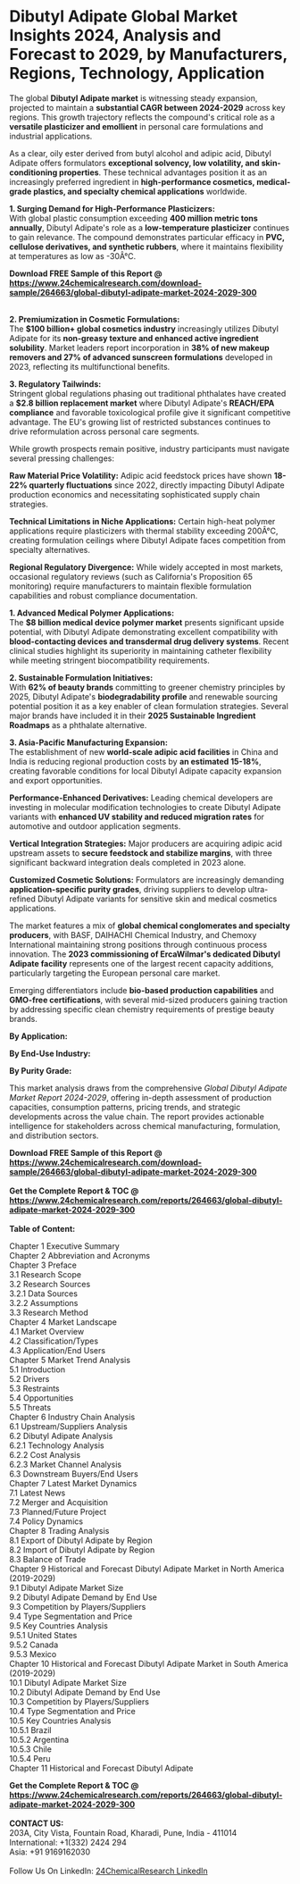<h1>Dibutyl Adipate Global Market Insights 2024, Analysis and Forecast to 2029, by Manufacturers, Regions, Technology, Application</h1><p>The global <strong>Dibutyl Adipate market</strong> is witnessing steady expansion, projected to maintain a <strong>substantial CAGR between 2024-2029</strong> across key regions. This growth trajectory reflects the compound's critical role as a <strong>versatile plasticizer and emollient</strong> in personal care formulations and industrial applications.</p><p>As a clear, oily ester derived from butyl alcohol and adipic acid, Dibutyl Adipate offers formulators <strong>exceptional solvency, low volatility, and skin-conditioning properties</strong>. These technical advantages position it as an increasingly preferred ingredient in <strong>high-performance cosmetics, medical-grade plastics, and specialty chemical applications</strong> worldwide.</p><p><strong>1. Surging Demand for High-Performance Plasticizers:</strong><br>
With global plastic consumption exceeding <strong>400 million metric tons annually</strong>, Dibutyl Adipate's role as a <strong>low-temperature plasticizer</strong> continues to gain relevance. The compound demonstrates particular efficacy in <strong>PVC, cellulose derivatives, and synthetic rubbers</strong>, where it maintains flexibility at temperatures as low as -30Â°C.</p><div><b>Download FREE Sample of this Report @ 
            <a href="https://www.24chemicalresearch.com/download-sample/264663/global-dibutyl-adipate-market-2024-2029-300">
            https://www.24chemicalresearch.com/download-sample/264663/global-dibutyl-adipate-market-2024-2029-300</a></b></div><br><p><strong>2. Premiumization in Cosmetic Formulations:</strong><br>
The <strong>$100 billion+ global cosmetics industry</strong> increasingly utilizes Dibutyl Adipate for its <strong>non-greasy texture and enhanced active ingredient solubility</strong>. Market leaders report incorporation in <strong>38% of new makeup removers and 27% of advanced sunscreen formulations</strong> developed in 2023, reflecting its multifunctional benefits.</p><p><strong>3. Regulatory Tailwinds:</strong><br>
Stringent global regulations phasing out traditional phthalates have created a <strong>$2.8 billion replacement market</strong> where Dibutyl Adipate's <strong>REACH/EPA compliance</strong> and favorable toxicological profile give it significant competitive advantage. The EU's growing list of restricted substances continues to drive reformulation across personal care segments.</p><p>While growth prospects remain positive, industry participants must navigate several pressing challenges:</p><p><strong>Raw Material Price Volatility:</strong> Adipic acid feedstock prices have shown <strong>18-22% quarterly fluctuations</strong> since 2022, directly impacting Dibutyl Adipate production economics and necessitating sophisticated supply chain strategies.</p><p><strong>Technical Limitations in Niche Applications:</strong> Certain high-heat polymer applications require plasticizers with thermal stability exceeding 200Â°C, creating formulation ceilings where Dibutyl Adipate faces competition from specialty alternatives.</p><p><strong>Regional Regulatory Divergence:</strong> While widely accepted in most markets, occasional regulatory reviews (such as California's Proposition 65 monitoring) require manufacturers to maintain flexible formulation capabilities and robust compliance documentation.</p><p><strong>1. Advanced Medical Polymer Applications:</strong><br>
The <strong>$8 billion medical device polymer market</strong> presents significant upside potential, with Dibutyl Adipate demonstrating excellent compatibility with <strong>blood-contacting devices and transdermal drug delivery systems</strong>. Recent clinical studies highlight its superiority in maintaining catheter flexibility while meeting stringent biocompatibility requirements.</p><p><strong>2. Sustainable Formulation Initiatives:</strong><br>
With <strong>62% of beauty brands</strong> committing to greener chemistry principles by 2025, Dibutyl Adipate's <strong>biodegradability profile</strong> and renewable sourcing potential position it as a key enabler of clean formulation strategies. Several major brands have included it in their <strong>2025 Sustainable Ingredient Roadmaps</strong> as a phthalate alternative.</p><p><strong>3. Asia-Pacific Manufacturing Expansion:</strong><br>
The establishment of new <strong>world-scale adipic acid facilities</strong> in China and India is reducing regional production costs by <strong>an estimated 15-18%</strong>, creating favorable conditions for local Dibutyl Adipate capacity expansion and export opportunities.</p><p><strong>Performance-Enhanced Derivatives:</strong> Leading chemical developers are investing in molecular modification technologies to create Dibutyl Adipate variants with <strong>enhanced UV stability and reduced migration rates</strong> for automotive and outdoor application segments.</p><p><strong>Vertical Integration Strategies:</strong> Major producers are acquiring adipic acid upstream assets to <strong>secure feedstock and stabilize margins</strong>, with three significant backward integration deals completed in 2023 alone.</p><p><strong>Customized Cosmetic Solutions:</strong> Formulators are increasingly demanding <strong>application-specific purity grades</strong>, driving suppliers to develop ultra-refined Dibutyl Adipate variants for sensitive skin and medical cosmetics applications.</p><p>The market features a mix of <strong>global chemical conglomerates and specialty producers</strong>, with BASF, DAIHACHI Chemical Industry, and Chemoxy International maintaining strong positions through continuous process innovation. The <strong>2023 commissioning of ErcaWilmar's dedicated Dibutyl Adipate facility</strong> represents one of the largest recent capacity additions, particularly targeting the European personal care market.</p><p>Emerging differentiators include <strong>bio-based production capabilities</strong> and <strong>GMO-free certifications</strong>, with several mid-sized producers gaining traction by addressing specific clean chemistry requirements of prestige beauty brands.</p><p><strong>By Application:</strong></p><p><strong>By End-Use Industry:</strong></p><p><strong>By Purity Grade:</strong></p><p>This market analysis draws from the comprehensive <em>Global Dibutyl Adipate Market Report 2024-2029</em>, offering in-depth assessment of production capacities, consumption patterns, pricing trends, and strategic developments across the value chain. The report provides actionable intelligence for stakeholders across chemical manufacturing, formulation, and distribution sectors.</p><div><b>Download FREE Sample of this Report @ 
            <a href="https://www.24chemicalresearch.com/download-sample/264663/global-dibutyl-adipate-market-2024-2029-300">
            https://www.24chemicalresearch.com/download-sample/264663/global-dibutyl-adipate-market-2024-2029-300</a></b></div><br><div><b>Get the Complete Report & TOC @ 
            <a href="https://www.24chemicalresearch.com/reports/264663/global-dibutyl-adipate-market-2024-2029-300">
            https://www.24chemicalresearch.com/reports/264663/global-dibutyl-adipate-market-2024-2029-300</a></b></div><br>
            <b>Table of Content:</b><p>Chapter 1 Executive Summary<br />
Chapter 2 Abbreviation and Acronyms<br />
Chapter 3 Preface<br />
3.1 Research Scope<br />
3.2 Research Sources<br />
3.2.1 Data Sources<br />
3.2.2 Assumptions<br />
3.3 Research Method<br />
Chapter 4 Market Landscape<br />
4.1 Market Overview<br />
4.2 Classification/Types<br />
4.3 Application/End Users<br />
Chapter 5 Market Trend Analysis<br />
5.1 Introduction<br />
5.2 Drivers<br />
5.3 Restraints<br />
5.4 Opportunities<br />
5.5 Threats<br />
Chapter 6 Industry Chain Analysis<br />
6.1 Upstream/Suppliers Analysis<br />
6.2 Dibutyl Adipate Analysis<br />
6.2.1 Technology Analysis<br />
6.2.2 Cost Analysis<br />
6.2.3 Market Channel Analysis<br />
6.3 Downstream Buyers/End Users<br />
Chapter 7 Latest Market Dynamics<br />
7.1 Latest News<br />
7.2 Merger and Acquisition<br />
7.3 Planned/Future Project<br />
7.4 Policy Dynamics<br />
Chapter 8 Trading Analysis<br />
8.1 Export of Dibutyl Adipate by Region<br />
8.2 Import of Dibutyl Adipate by Region<br />
8.3 Balance of Trade<br />
Chapter 9 Historical and Forecast Dibutyl Adipate Market in North America (2019-2029)<br />
9.1 Dibutyl Adipate Market Size<br />
9.2 Dibutyl Adipate Demand by End Use<br />
9.3 Competition by Players/Suppliers<br />
9.4 Type Segmentation and Price<br />
9.5 Key Countries Analysis<br />
9.5.1 United States<br />
9.5.2 Canada<br />
9.5.3 Mexico<br />
Chapter 10 Historical and Forecast Dibutyl Adipate Market in South America (2019-2029)<br />
10.1 Dibutyl Adipate Market Size<br />
10.2 Dibutyl Adipate Demand by End Use<br />
10.3 Competition by Players/Suppliers<br />
10.4 Type Segmentation and Price<br />
10.5 Key Countries Analysis<br />
10.5.1 Brazil<br />
10.5.2 Argentina<br />
10.5.3 Chile<br />
10.5.4 Peru<br />
Chapter 11 Historical and Forecast Dibutyl Adipate </p><div><b>Get the Complete Report & TOC @ 
            <a href="https://www.24chemicalresearch.com/reports/264663/global-dibutyl-adipate-market-2024-2029-300">
            https://www.24chemicalresearch.com/reports/264663/global-dibutyl-adipate-market-2024-2029-300</a></b></div><br><b>CONTACT US:</b><br>
            203A, City Vista, Fountain Road, Kharadi, Pune, India - 411014<br>
            International: +1(332) 2424 294<br>
            Asia: +91 9169162030 <br><br>
            Follow Us On LinkedIn: <a href="https://www.linkedin.com/company/24chemicalresearch/">24ChemicalResearch LinkedIn</a>